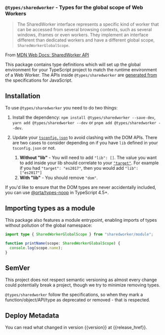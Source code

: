 ### `@types/sharedworker` - Types for the global scope of Web Workers

> The SharedWorker interface represents a specific kind of worker that can be accessed from several browsing contexts, such as several windows, iframes or even workers. They implement an interface different than dedicated workers and have a different global scope, `SharedWorkerGlobalScope`.

From [MDN Web Docs: SharedWorker API](https://developer.mozilla.org/en-US/docs/Web/API/SharedWorker)

This package contains type definitions which will set up the global environment for your TypeScript project to match the runtime environment of a Web Worker. The APIs inside `@types/sharedworker` are [generated from](https://github.com/microsoft/TypeScript-DOM-lib-generator/) the specifications for JavaScript.

## Installation 

To use `@types/sharedworker` you need to do two things:

1. Install the dependency: `npm install @types/sharedworker --save-dev`, `yarn add @types/sharedworker --dev` or `pnpm add @types/sharedworker --dev`.

1. Update your [`tsconfig.json`](https://www.typescriptlang.org/tsconfig) to avoid clashing with the DOM APIs. There are two cases to consider depending on if you have `lib` defined in your `tsconfig.json` or not.

    1. **Without "lib"** - You will need to add `"lib": []`. The value you want to add inside your lib should correlate to your [`"target"`](https://www.typescriptlang.org/tsconfig#target). For example if you had `"target": "es2017"`, then you would add `"lib": ["es2017"]`
    1. **With "lib"**  - You should remove `"dom"`.


If you'd like to ensure that the DOM types are never accidentally included, you can use [@orta/types-noop](https://www.npmjs.com/package/@orta/type-noops) in TypeScript 4.5+.

## Importing types as a module

This package also features a module entrypoint, enabling imports of types without pollution of the global namespace:

```typescript
import type { SharedWorkerGlobalScope } from "sharedworker/module";

function printName(scope: SharedWorkerGlobalScope) {
  console.log(scope.name);
}
```

## SemVer

This project does not respect semantic versioning as almost every change could potentially break a project, though we try to minimize removing types.

`@types/sharedworker` follow the specifications, so when they mark a function/object/API/type as deprecated or removed - that is respected.

## Deploy Metadata

You can read what changed in version {{version}} at {{release_href}}.